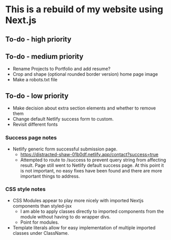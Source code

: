 # This is a rebuild of my website using Next.js

## To-do - high priority

## To-do - medium priority

- Rename Projects to Portfolio and add resume?
- Crop and shape (optional rounded border version) home page image
- Make a robots.txt file

## To-do - low priority

- Make decision about extra section elements and whether to remove them
- Change default Netlify success form to custom.
- Revisit different fonts

### Success page notes

- Netlify generic form successful submission page.
  - https://distracted-shaw-01b0df.netlify.app/contact?success=true
  - Attempted to route to /success to prevent query string from affecting result. Page still went to Netlify default success page. At this point it is not important, no easy fixes have been found and there are more important things to address.

### CSS style notes

- CSS Modules appear to play more nicely with imported Nextjs components than styled-jsx
  - I am able to apply classes directly to imported components from the module without having to do wrapper divs.
  - Point for modules.
- Template literals allow for easy implementation of multiple imported classes under ClassName.
